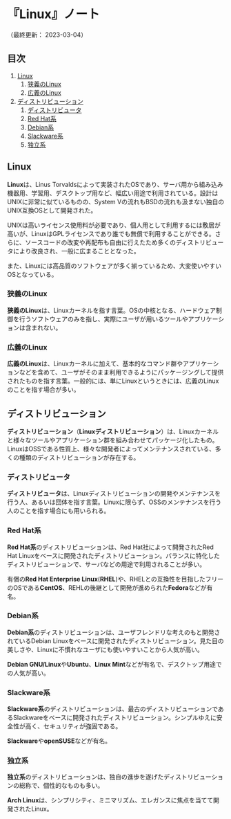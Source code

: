 # 『Linux』ノート

（最終更新： 2023-03-04）


## 目次

1. [Linux](#linux)
	1. [狭義のLinux](#狭義のlinux)
	1. [広義のLinux](#広義のlinux)
1. [ディストリビューション](#ディストリビューション)
	1. [ディストリビュータ](#ディストリビュータ)
	1. [Red Hat系](#red-hat系)
	1. [Debian系](#debian系)
	1. [Slackware系](#slackware系)
	1. [独立系](#独立系)


## Linux

**Linux**は、Linus Torvaldsによって実装されたOSであり、サーバ用から組み込み機器用、学習用、デスクトップ用など、幅広い用途で利用されている。設計はUNIXに非常に似ているものの、System Vの流れもBSDの流れも汲まない独自のUNIX互換OSとして開発された。

UNIXは高いライセンス使用料が必要であり、個人用として利用するには敷居が高いが、LinuxはGPLライセンスであり誰でも無償で利用することができる。さらに、ソースコードの改変や再配布も自由に行えたため多くのディストリビュータにより改良され、一般に広まることとなった。

また、Linuxには高品質のソフトウェアが多く揃っているため、大変使いやすいOSとなっている。

### 狭義のLinux

**狭義のLinux**は、Linuxカーネルを指す言葉。OSの中核となる、ハードウェア制御を行うソフトウェアのみを指し、実際にユーザが用いるツールやアプリケーションは含まれない。

### 広義のLinux

**広義のLinux**は、Linuxカーネルに加えて、基本的なコマンド群やアプリケーションなどを含めて、ユーザがそのまま利用できるようにパッケージングして提供されたものを指す言葉。一般的には、単にLinuxというときには、広義のLinuxのことを指す場合が多い。


## ディストリビューション

**ディストリビューション**（**Linuxディストリビューション**）は、Linuxカーネルと様々なツールやアプリケーション群を組み合わせてパッケージ化したもの。LinuxはOSSである性質上、様々な開発者によってメンテナンスされている、多くの種類のディストリビューションが存在する。

### ディストリビュータ

**ディストリビュータ**は、Linuxディストリビューションの開発やメンテナンスを行う人、あるいは団体を指す言葉。Linuxに限らず、OSSのメンテナンスを行う人のことを指す場合にも用いられる。

### Red Hat系

**Red Hat系**のディストリビューションは、Red Hat社によって開発されたRed Hat Linuxをベースに開発されたディストリビューション。バランスに特化したディストリビューションで、サーバなどの用途で利用されることが多い。

有償の**Red Hat Enterprise Linux**(**RHEL**)や、RHELとの互換性を目指したフリーのOSである**CentOS**、REHLの後継として開発が進められた**Fedora**などが有名。

### Debian系

**Debian系**のディストリビューションは、ユーザフレンドリな考えのもと開発されているDebian Linuxをベースに開発されたディストリビューション。見た目の美しさや、Linuxに不慣れなユーザにも使いやすいことから人気が高い。

**Debian GNU/Linux**や**Ubuntu**、**Linux Mint**などが有名で、デスクトップ用途での人気が高い。

### Slackware系

**Slackware系**のディストリビューションは、最古のディストリビューションであるSlackwareをベースに開発されたディストリビューション。シンプルゆえに安全性が高く、セキュリティが強固である。

**Slackware**や**openSUSE**などが有名。

### 独立系

**独立系**のディストリビューションは、独自の進歩を遂げたディストリビューションの総称で、個性的なものも多い。

**Arch Linux**は、シンプリシティ、ミニマリズム、エレガンスに焦点を当てて開発されたLinux。
